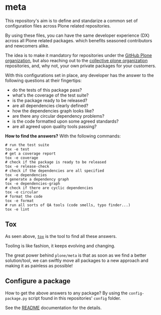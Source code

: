 # meta

This repository's aim is to define and standarize a common set
of configuration files across Plone related repositories.

By using these files, you can have the same developer experience (DX)
across all Plone related packages.
which benefits seasoned contributors and newcomers alike.

The idea is to make it mandatory for repositories under the [GitHub Plone organization](https://github.com/plone),
but also reaching out to the [collective plone organization](https://github.com/collective) repositories,
and, why not, your own private packages for your customers.

With this configurations set in place,
any developer has the answer to the following questions at their fingertips:

- do the tests of this package pass?
- what's the coverage of the test suite?
- is the package ready to be released?
- are all dependencies clearly defined?
- how the dependencies graph looks like?
- are there any circular dependency problems?
- is the code formatted upon some agreed standards?
- are all agreed upon quality tools passing?

__How to find the answers?__ With the following commands:

```shell
# run the test suite
tox -e test
# get a coverage report
tox -e coverage
# check if the package is ready to be released
tox -e release-check
# check if the dependencies are all specified
tox -e dependencies
# generate a dependency graph
tox -e dependencies-graph
# check if there are cyclic dependencies
tox -e circular
# format the code
tox -e format
# run all sorts of QA tools (code smells, typo finder...)
tox -e lint
```

## Tox

As seen above, [`tox`](https://pypi.org/project/tox) is the tool to find all these answers.

Tooling is like fashion, it keeps evolving and changing.

The great power behind `plone/meta` is that as soon as we find a better solution/tool,
we can swiftly move all packages to a new approach and making it as painless as possible!

## Configure a package

How to get the above answers to any package?
By using the `config-package.py` script found in this repositories' `config` folder.

See the [README](config/README.md) documentation for the details.
